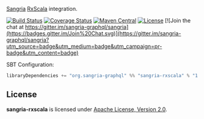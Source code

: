 [Sangria](http://sangria-graphql.org/) [RxScala](http://reactivex.io/rxscala) integration.

[![Build Status](https://travis-ci.org/sangria-graphql/sangria-rxscala.svg?branch=master)](https://travis-ci.org/sangria-graphql/sangria-rxscala) [![Coverage Status](http://coveralls.io/repos/sangria-graphql/sangria-rxscala/badge.svg?branch=master&service=github)](http://coveralls.io/github/sangria-graphql/sangria-rxscala?branch=master) [![Maven Central](https://maven-badges.herokuapp.com/maven-central/org.sangria-graphql/sangria-rxscala_2.11/badge.svg)](https://maven-badges.herokuapp.com/maven-central/org.sangria-graphql/sangria-rxscala_2.11) [![License](http://img.shields.io/:license-Apache%202-brightgreen.svg)](http://www.apache.org/licenses/LICENSE-2.0.txt) [![Join the chat at https://gitter.im/sangria-graphql/sangria](https://badges.gitter.im/Join%20Chat.svg)](https://gitter.im/sangria-graphql/sangria?utm_source=badge&utm_medium=badge&utm_campaign=pr-badge&utm_content=badge)

SBT Configuration:

```scala
libraryDependencies += "org.sangria-graphql" %% "sangria-rxscala" % "1.0.0"
```

## License

**sangria-rxscala** is licensed under [Apache License, Version 2.0](http://www.apache.org/licenses/LICENSE-2.0).
